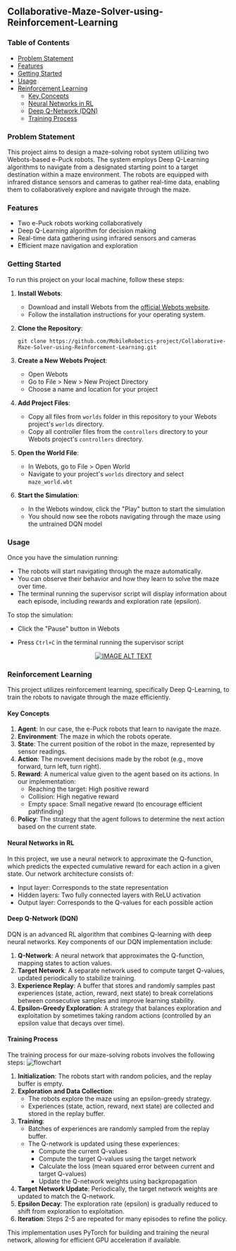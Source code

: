 ## Collaborative-Maze-Solver-using-Reinforcement-Learning

### Table of Contents
- [Problem Statement](#problem-statement)
- [Features](#features)
- [Getting Started](#getting-started)
- [Usage](#usage)
- [Reinforcement Learning](#reinforcement-learning)
  - [Key Concepts](#key-concepts)
  - [Neural Networks in RL](#neural-networks-in-rl)
  - [Deep Q-Network (DQN)](#deep-q-network-dqn)
  - [Training Process](#training-process)
### Problem Statement

This project aims to design a maze-solving robot system utilizing two Webots-based e-Puck robots. The system employs Deep Q-Learning algorithms to navigate from a designated starting point to a target destination within a maze environment. The robots are equipped with infrared distance sensors and cameras to gather real-time data, enabling them to collaboratively explore and navigate through the maze.

### Features

- Two e-Puck robots working collaboratively
- Deep Q-Learning algorithm for decision making
- Real-time data gathering using infrared sensors and cameras
- Efficient maze navigation and exploration

### Getting Started

To run this project on your local machine, follow these steps:

1. **Install Webots**:
   - Download and install Webots from the [official Webots website](https://cyberbotics.com/).
   - Follow the installation instructions for your operating system.

2. **Clone the Repository**:
   ```
   git clone https://github.com/MobileRobotics-project/Collaborative-Maze-Solver-using-Reinforcement-Learning.git
   ```

3. **Create a New Webots Project**:
   - Open Webots
   - Go to File > New > New Project Directory
   - Choose a name and location for your project

4. **Add Project Files**:
   - Copy all files from `worlds` folder in this repository to your Webots project's `worlds` directory.
   - Copy all controller files from the `controllers` directory to your Webots project's `controllers` directory.

5. **Open the World File**:
   - In Webots, go to File > Open World
   - Navigate to your project's `worlds` directory and select `maze_world.wbt`

6. **Start the Simulation**:
   - In the Webots window, click the "Play" button to start the simulation
   - You should now see the robots navigating through the maze using the untrained DQN model

### Usage

Once you have the simulation running:

- The robots will start navigating through the maze automatically.
- You can observe their behavior and how they learn to solve the maze over time.
- The terminal running the supervisor script will display information about each episode, including rewards and exploration rate (epsilon).

To stop the simulation:
- Click the "Pause" button in Webots
- Press `Ctrl+C` in the terminal running the supervisor script

  <div align="center">
  <a href="https://www.youtube.com/watch?v=YtQ5b0F2KA4"><img src="https://img.youtube.com/vi/YtQ5b0F2KA4/0.jpg" alt="IMAGE ALT TEXT"></a>
   </div>

### Reinforcement Learning

This project utilizes reinforcement learning, specifically Deep Q-Learning, to train the robots to navigate through the maze efficiently.

#### Key Concepts

1. **Agent**: In our case, the e-Puck robots that learn to navigate the maze.
2. **Environment**: The maze in which the robots operate.
3. **State**: The current position of the robot in the maze, represented by sensor readings.
4. **Action**: The movement decisions made by the robot (e.g., move forward, turn left, turn right).
5. **Reward**: A numerical value given to the agent based on its actions. In our implementation:
   - Reaching the target: High positive reward
   - Collision: High negative reward
   - Empty space: Small negative reward (to encourage efficient pathfinding)
6. **Policy**: The strategy that the agent follows to determine the next action based on the current state.

#### Neural Networks in RL

In this project, we use a neural network to approximate the Q-function, which predicts the expected cumulative reward for each action in a given state. Our network architecture consists of:

- Input layer: Corresponds to the state representation
- Hidden layers: Two fully connected layers with ReLU activation
- Output layer: Corresponds to the Q-values for each possible action

#### Deep Q-Network (DQN)

DQN is an advanced RL algorithm that combines Q-learning with deep neural networks. Key components of our DQN implementation include:

1. **Q-Network**: A neural network that approximates the Q-function, mapping states to action values.
2. **Target Network**: A separate network used to compute target Q-values, updated periodically to stabilize training.
3. **Experience Replay**: A buffer that stores and randomly samples past experiences (state, action, reward, next state) to break correlations between consecutive samples and improve learning stability.
4. **Epsilon-Greedy Exploration**: A strategy that balances exploration and exploitation by sometimes taking random actions (controlled by an epsilon value that decays over time).

#### Training Process


The training process for our maze-solving robots involves the following steps:
![flowchart](https://github.com/user-attachments/assets/1e50cf0a-944f-416a-aa90-9cacfdaa5475)


1. **Initialization**: The robots start with random policies, and the replay buffer is empty.
2. **Exploration and Data Collection**: 
   - The robots explore the maze using an epsilon-greedy strategy.
   - Experiences (state, action, reward, next state) are collected and stored in the replay buffer.
3. **Training**:
   - Batches of experiences are randomly sampled from the replay buffer.
   - The Q-network is updated using these experiences:
     - Compute the current Q-values
     - Compute the target Q-values using the target network
     - Calculate the loss (mean squared error between current and target Q-values)
     - Update the Q-network weights using backpropagation
4. **Target Network Update**: Periodically, the target network weights are updated to match the Q-network.
5. **Epsilon Decay**: The exploration rate (epsilon) is gradually reduced to shift from exploration to exploitation.
6. **Iteration**: Steps 2-5 are repeated for many episodes to refine the policy.

This implementation uses PyTorch for building and training the neural network, allowing for efficient GPU acceleration if available.

